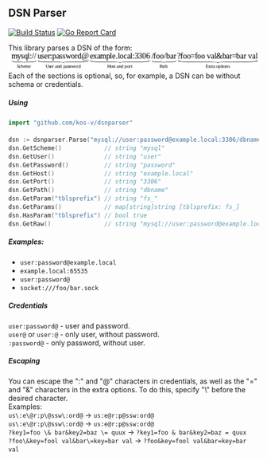## DSN Parser
[![Build Status](https://travis-ci.org/kos-v/dsnparser.svg?branch=main)](https://travis-ci.org/kos-v/dsnparser)
[![Go Report Card](https://goreportcard.com/badge/github.com/kos-v/dsnparser)](https://goreportcard.com/report/github.com/kos-v/dsnparser)

This library parses a DSN of the form:  
![](doc/structure.png)  
Each of the sections is optional, so, for example, a DSN can be without schema or credentials.  

##### Using
```go
import "github.com/kos-v/dsnparser"

dsn := dsnparser.Parse("mysql://user:password@example.local:3306/dbname?tblsprefix=fs_");
dsn.GetScheme()            // string "mysql"
dsn.GetUser()              // string "user"
dsn.GetPassword()          // string "password"
dsn.GetHost()              // string "example.local"
dsn.GetPort()              // string "3306"
dsn.GetPath()              // string "dbname"
dsn.GetParam("tblsprefix") // string "fs_"
dsn.GetParams()            // map[string]string [tblsprefix: fs_]
dsn.HasParam("tblsprefix") // bool true
dsn.GetRaw()               // string "mysql://user:password@example.local:3306/dbname?tblsprefix=fs_"
```

##### Examples:
- `user:password@example.local`
- `example.local:65535`
- `user:password@`
- `socket:///foo/bar.sock`

##### Credentials
`user:password@` - user and password.  
`user@` or `user:@` - only user, without password.  
`:password@` - only password, without user.  

##### Escaping
You can escape the ":" and "@" characters in credentials, as well as the "=" and "&" characters in the extra options. To do this, specify "\\" before the desired character.  
Examples:  
`us\:e\@r:p\@ssw\:ord@` -> `us:e@r:p@ssw:ord@`  
`us\:e\@r:p\@ssw\:ord@` -> `us:e@r:p@ssw:ord@`  
`?key1=foo \& bar&key2=baz \= quux` -> `?key1=foo & bar&key2=baz = quux`  
`?foo\&key=fool val&bar\=key=bar val` -> `?foo&key=fool val&bar=key=bar val`  
